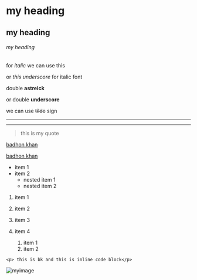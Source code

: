 # my heading

## my heading

###### my heading

for _italic_ we can use this

or _this underscore_ for italic font

<!-- for strong text -->

double **astreick**

or double **underscore**

<!--for strikethrough -->

we can use ~~tilde~~ sign

<!--for horigontal rule -->

---

---

<!--for blockquote-->

> this is my quote

<!---Links-->

[badhon khan](badhonkhanbk007@gmail.com)

[badhon khan](badhonkhanbk007@gmail.com 'my gmail')

<!--Ul ol-->

- item 1
- item 2
  - nested item 1
  - nested item 2

1. item 1
1. item 2
1. item 3
1. item 4

   1. item 1
   1. item 2

<!--inline code block-->

`<p> this is bk and this is inline code block</p>`

<!--images-->

![myimage](https://lh3.googleusercontent.com/proxy/35-ZuIYUII6_B-xbwyCEJTT-pdfG0jR4jUiVAmgIaloRuFxXKl8CzngvOk6aN_KqK2KbF-Z-tDcJIscKeg 'sid')
